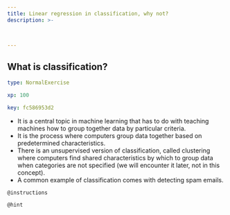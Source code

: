 ```yaml
---
title: Linear regression in classification, why not?
description: >-
  


---
```

## What is classification?

```yaml
type: NormalExercise

xp: 100

key: fc586953d2
```


 - It is a central topic in machine learning that has to do with teaching machines how to group together data by particular criteria. 
 - It is the process where computers group data together based on predetermined characteristics. 
 - There is an unsupervised version of classification, called clustering where computers find shared characteristics by which to group data when categories are not specified (we will encounter it later, not in this concept).
 - A common example of classification comes with detecting spam emails. 

`@instructions`


`@hint`









